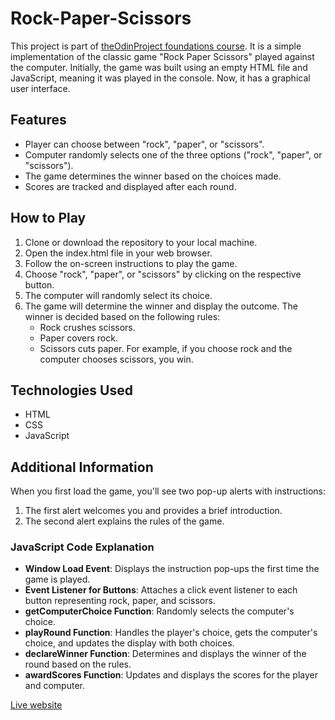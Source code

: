# Rock-Paper-Scissors

This project is part of [theOdinProject foundations course](https://www.theodinproject.com/paths/foundations/courses/foundations). It is a simple implementation of the classic game "Rock Paper Scissors" played against the computer. Initially, the game was built using an empty HTML file and JavaScript, meaning it was played in the console. Now, it has a graphical user interface.

## Features
- Player can choose between "rock", "paper", or "scissors".
- Computer randomly selects one of the three options ("rock", "paper", or "scissors").
- The game determines the winner based on the choices made.
- Scores are tracked and displayed after each round.

## How to Play
1. Clone or download the repository to your local machine.
2. Open the index.html file in your web browser.
3. Follow the on-screen instructions to play the game.
4. Choose "rock", "paper", or "scissors" by clicking on the respective button.
5. The computer will randomly select its choice.
6. The game will determine the winner and display the outcome. The winner is decided based on the following rules:
   - Rock crushes scissors.
   - Paper covers rock.
   - Scissors cuts paper.
   For example, if you choose rock and the computer chooses scissors, you win.

## Technologies Used
- HTML
- CSS
- JavaScript

## Additional Information
When you first load the game, you'll see two pop-up alerts with instructions:
1. The first alert welcomes you and provides a brief introduction.
2. The second alert explains the rules of the game.

### JavaScript Code Explanation
- **Window Load Event**: Displays the instruction pop-ups the first time the game is played.
- **Event Listener for Buttons**: Attaches a click event listener to each button representing rock, paper, and scissors.
- **getComputerChoice Function**: Randomly selects the computer's choice.
- **playRound Function**: Handles the player's choice, gets the computer's choice, and updates the display with both choices.
- **declareWinner Function**: Determines and displays the winner of the round based on the rules.
- **awardScores Function**: Updates and displays the scores for the player and computer.

[Live website](https://adjeteysowah.github.io/rock-paper-scissors/)